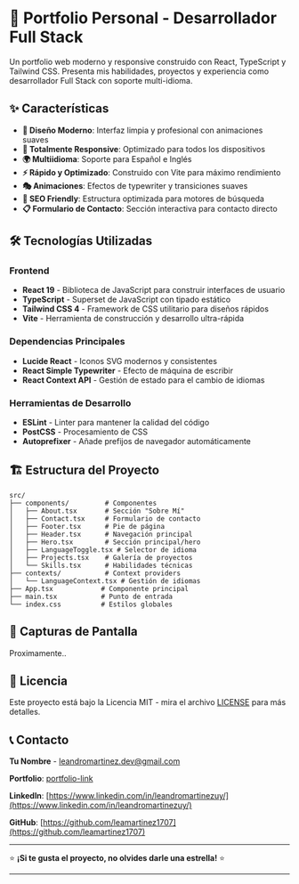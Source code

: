 # 🚀 Portfolio Personal - Desarrollador Full Stack

Un portfolio web moderno y responsive construido con React, TypeScript y Tailwind CSS. Presenta mis habilidades, proyectos y experiencia como desarrollador Full Stack con soporte multi-idioma.

## ✨ Características

- **🎨 Diseño Moderno**: Interfaz limpia y profesional con animaciones suaves
- **📱 Totalmente Responsive**: Optimizado para todos los dispositivos
- **🌍 Multiidioma**: Soporte para Español e Inglés
- **⚡ Rápido y Optimizado**: Construido con Vite para máximo rendimiento
- **🎭 Animaciones**: Efectos de typewriter y transiciones suaves
- **🎯 SEO Friendly**: Estructura optimizada para motores de búsqueda
- **📋 Formulario de Contacto**: Sección interactiva para contacto directo

## 🛠️ Tecnologías Utilizadas

### Frontend
- **React 19** - Biblioteca de JavaScript para construir interfaces de usuario
- **TypeScript** - Superset de JavaScript con tipado estático
- **Tailwind CSS 4** - Framework de CSS utilitario para diseños rápidos
- **Vite** - Herramienta de construcción y desarrollo ultra-rápida

### Dependencias Principales
- **Lucide React** - Iconos SVG modernos y consistentes
- **React Simple Typewriter** - Efecto de máquina de escribir
- **React Context API** - Gestión de estado para el cambio de idiomas

### Herramientas de Desarrollo
- **ESLint** - Linter para mantener la calidad del código
- **PostCSS** - Procesamiento de CSS
- **Autoprefixer** - Añade prefijos de navegador automáticamente

## 🏗️ Estructura del Proyecto

```
src/
├── components/         # Componentes
│   ├── About.tsx       # Sección "Sobre Mí"
│   ├── Contact.tsx     # Formulario de contacto
│   ├── Footer.tsx      # Pie de página
│   ├── Header.tsx      # Navegación principal
│   ├── Hero.tsx        # Sección principal/hero
│   ├── LanguageToggle.tsx # Selector de idioma
│   ├── Projects.tsx    # Galería de proyectos
│   └── Skills.tsx      # Habilidades técnicas
├── contexts/           # Context providers
│   └── LanguageContext.tsx # Gestión de idiomas
├── App.tsx            # Componente principal
├── main.tsx           # Punto de entrada
└── index.css          # Estilos globales

```

## 📱 Capturas de Pantalla

Proximamente..

## 📄 Licencia

Este proyecto está bajo la Licencia MIT - mira el archivo [LICENSE](LICENSE) para más detalles.

## 📞 Contacto

**Tu Nombre** - [leandromartinez.dev@gmail.com](mailto:leandromartinez.dev@gmail.com)

**Portfolio**: [portfolio-link](https://tu-portfolio.com)

**LinkedIn**: [https://www.linkedin.com/in/leandromartinezuy/](https://www.linkedin.com/in/leandromartinezuy/)

**GitHub**: [https://github.com/leamartinez1707](https://github.com/leamartinez1707)

---

⭐ **¡Si te gusta el proyecto, no olvides darle una estrella!** ⭐

---

